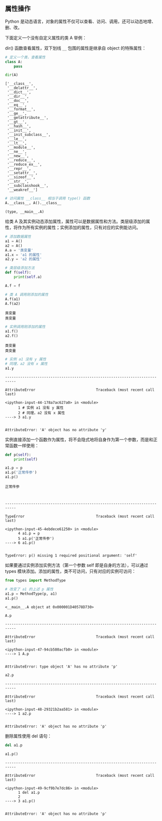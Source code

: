## 属性操作

Python 是动态语言，对象的属性不仅可以查看、访问、调用，还可以动态地增、删、改。

下面定义一个没有自定义属性的类 A 举例：

dir() 函数查看属性，双下划线 `__` 包围的属性是继承自 object 的特殊属性：


```python
# 定义一个类，查看属性
class A:
    pass

dir(A)
```




    ['__class__',
     '__delattr__',
     '__dict__',
     '__dir__',
     '__doc__',
     '__eq__',
     '__format__',
     '__ge__',
     '__getattribute__',
     '__gt__',
     '__hash__',
     '__init__',
     '__init_subclass__',
     '__le__',
     '__lt__',
     '__module__',
     '__ne__',
     '__new__',
     '__reduce__',
     '__reduce_ex__',
     '__repr__',
     '__setattr__',
     '__sizeof__',
     '__str__',
     '__subclasshook__',
     '__weakref__']




```python
# 访问属性 __class__ 相当于调用 type() 函数
A.__class__, A().__class__
```




    (type, __main__.A)



给类 A 及其实例动态添加属性，属性可以是数据属性和方法。类层级添加的属性，将作为所有实例的属性；实例添加的属性，只有对应的实例能访问。


```python
# 添加数据属性
a1 = A()
a2 = A()
A.a = '类变量'
a1.x = 'a1 的属性'
a2.y = 'a2 的属性'
```


```python
# 类层级添加方法
def f(self):
    print(self.a)

A.f = f
```


```python
# 类 A 调用刚添加的属性
A.f(a1)
A.f(a2)
```

    类变量
    类变量
    


```python
# 实例调用刚添加的属性
a1.f()
a2.f()
```

    类变量
    类变量
    


```python
# 实例 a1 没有 y 属性
# 同理，a2 没有 x 属性
a1.y 
```


    ---------------------------------------------------------------------------

    AttributeError                            Traceback (most recent call last)

    <ipython-input-44-178a7ac627a0> in <module>
          1 # 实例 a1 没有 y 属性
          2 # 同理，a2 没有 x 属性
    ----> 3 a1.y
    

    AttributeError: 'A' object has no attribute 'y'


实例直接添加一个函数作为属性，将不会隐式地将自身作为第一个参数，而是和正常函数一样使用：


```python
def p(self):
    print(self)

a1.p = p
a1.p('正常传参')
a1.p()
```

    正常传参
    


    ---------------------------------------------------------------------------

    TypeError                                 Traceback (most recent call last)

    <ipython-input-45-4ebdece61250> in <module>
          4 a1.p = p
          5 a1.p('正常传参')
    ----> 6 a1.p()
    

    TypeError: p() missing 1 required positional argument: 'self'


如果要通过实例添加实例方法（第一个参数 self 即是自身的方法），可以通过 types 模块添加。添加的属性，类不可访问，只有对应的实例可访问：


```python
from types import MethodType

# 改变了 a1 的上述 p 属性
a1.p = MethodType(p, a1)
a1.p()
```

    <__main__.A object at 0x000001D40578D730>
    


```python
A.p
```


    ---------------------------------------------------------------------------

    AttributeError                            Traceback (most recent call last)

    <ipython-input-47-94cb580acfb0> in <module>
    ----> 1 A.p
    

    AttributeError: type object 'A' has no attribute 'p'



```python
a2.p
```


    ---------------------------------------------------------------------------

    AttributeError                            Traceback (most recent call last)

    <ipython-input-48-29321b2aa581> in <module>
    ----> 1 a2.p
    

    AttributeError: 'A' object has no attribute 'p'


删除属性使用 del 语句：


```python
del a1.p

a1.p()
```


    ---------------------------------------------------------------------------

    AttributeError                            Traceback (most recent call last)

    <ipython-input-49-9cf9b7e7dc86> in <module>
          1 del a1.p
          2 
    ----> 3 a1.p()
    

    AttributeError: 'A' object has no attribute 'p'


